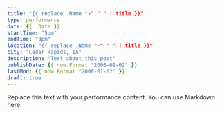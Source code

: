```yaml
---
title: "{{ replace .Name "-" " " | title }}"
type: performance
date: {{ .Date }}
startTime: "5pm"
endTime: "9pm"
location: "{{ replace .Name "-" " " | title }}"
city: "Cedar Rapids, IA"
description: "Text about this post"
publishDate: {{ now.Format "2006-01-02" }}
lastMod: {{ now.Format "2006-01-02" }}
draft: true
---
```


Replace this text with your performance content. You can use Markdown here.
